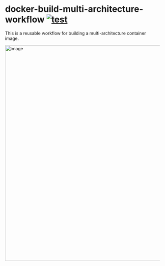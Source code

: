 # docker-build-multi-architecture-workflow [![test](https://github.com/int128/docker-build-multi-architecture-workflow/actions/workflows/test.yaml/badge.svg)](https://github.com/int128/docker-build-multi-architecture-workflow/actions/workflows/test.yaml)

This is a reusable workflow for building a multi-architecture container image.

<img width="700" alt="image" src="https://user-images.githubusercontent.com/321266/209787155-1948c19e-6e78-4ec2-bfae-a288d8efed5e.png">
